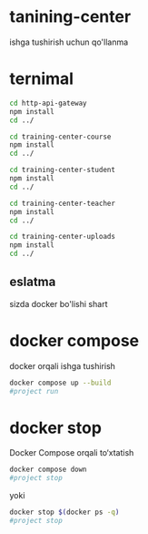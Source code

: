 # tanining-center

ishga tushirish uchun qo'llanma


# ternimal

```bash
cd http-api-gateway
npm install
cd ../
```

```bash
cd training-center-course 
npm install
cd ../
```


```bash
cd training-center-student
npm install
cd ../
```


```bash
cd training-center-teacher
npm install
cd ../
```

```bash
cd training-center-uploads
npm install
cd ../
```

## eslatma
sizda docker bo'lishi shart 

# docker compose
docker orqali ishga tushirish

```bash
docker compose up --build
#project run
```
# docker stop

Docker Compose orqali to‘xtatish

```bash
docker compose down
#project stop
```

yoki

```bash
docker stop $(docker ps -q)
#project stop
```
